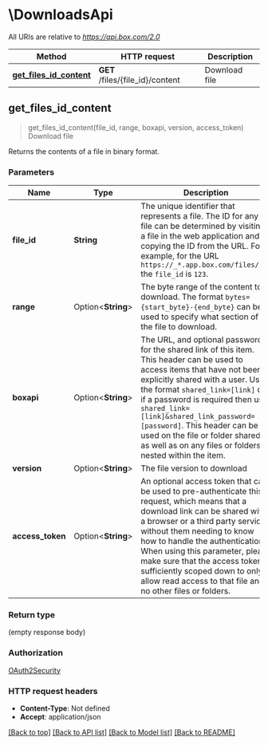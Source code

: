 # \DownloadsApi

All URIs are relative to *https://api.box.com/2.0*

Method | HTTP request | Description
------------- | ------------- | -------------
[**get_files_id_content**](DownloadsApi.md#get_files_id_content) | **GET** /files/{file_id}/content | Download file



## get_files_id_content

> get_files_id_content(file_id, range, boxapi, version, access_token)
Download file

Returns the contents of a file in binary format.

### Parameters


Name | Type | Description  | Required | Notes
------------- | ------------- | ------------- | ------------- | -------------
**file_id** | **String** | The unique identifier that represents a file.  The ID for any file can be determined by visiting a file in the web application and copying the ID from the URL. For example, for the URL `https://_*.app.box.com/files/123` the `file_id` is `123`. | [required] |
**range** | Option<**String**> | The byte range of the content to download.  The format `bytes={start_byte}-{end_byte}` can be used to specify what section of the file to download. |  |
**boxapi** | Option<**String**> | The URL, and optional password, for the shared link of this item.  This header can be used to access items that have not been explicitly shared with a user.  Use the format `shared_link=[link]` or if a password is required then use `shared_link=[link]&shared_link_password=[password]`.  This header can be used on the file or folder shared, as well as on any files or folders nested within the item. |  |
**version** | Option<**String**> | The file version to download |  |
**access_token** | Option<**String**> | An optional access token that can be used to pre-authenticate this request, which means that a download link can be shared with a browser or a third party service without them needing to know how to handle the authentication. When using this parameter, please make sure that the access token is sufficiently scoped down to only allow read access to that file and no other files or folders. |  |

### Return type

 (empty response body)

### Authorization

[OAuth2Security](../README.md#OAuth2Security)

### HTTP request headers

- **Content-Type**: Not defined
- **Accept**: application/json

[[Back to top]](#) [[Back to API list]](../README.md#documentation-for-api-endpoints) [[Back to Model list]](../README.md#documentation-for-models) [[Back to README]](../README.md)

